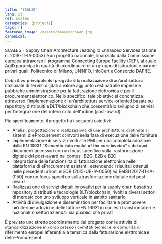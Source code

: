 ```yaml
---
title: "SCALES"
lang: it
ref: scales
categories: [projects]
tags: []
featured_image: /assets/images/cover.jpg
canonical:
---
```


SCALES  - Supply Chain Architecture Leading to Enhanced Services (azione n. 2018-IT-IA-0053) è un progetto nazionale, finanziato dalla Commissione europea attraverso il programma Connecting Europe Facility (CEF), al quale AgID partecipa in qualità di coordinatore di un gruppo di istituzioni e partner privati quali:  Politecnico di Milano, UNINFO, InfoCert e Consorzio DAFNE.

L’obiettivo principale del progetto è la realizzazione di un’architettura nazionale di servizi digitali a valore aggiunto destinati alle imprese e pubbliche amministrazione per la fatturazione elettronica e per il procurement elettronico. Nello specifico, tale obiettivo si concretizza attraverso l’implementazione di un’architettura service-oriented basata su repository distribuiti e DLT/blockchain che consentirà lo sviluppo di servizi per l’integrazione dell’intero ciclo dell’ordine (post-award).

Più specificamente, il progetto ha i seguenti obiettivi:

* Analisi, progettazione e realizzazione di una architettura destinata ai sistemi di eProcurement coinvolti nella fase di esecuzione delle forniture
* Implementazione di servizi rivolti alle PMI per una completa adozione della EN 16931 “Semantic data model of the core invoice” e dei suoi documenti accessori con un focus specifico sulla trasformazione digitale del post-award nei contesti B2G, B2B e B2C
* Integrazione delle funzionalità di fatturazione elettronica nelle piattaforme di eProcurement esistenti, estendendo i risultati ottenuti nelle precedenti azioni eIGOR (2015-UE-IA-0050) ed EeISI (2017-IT-IA-0150) con un focus specifico sulla trasformazione digitale del post-award
* Realizzazione di servizi digitali innovativi per la supply chain basati su repository distribuiti e tecnologie DLT/blockchain, rivolti a diversi settori di mercato con uno sviluppo verticale in ambito sanitario
* Attività di divulgazione e dissemination per facilitare e promuovere un’ulteriore adozione delle fatture EN 16931 in contesti transfrontalieri e nazionali in settori aziendali sia pubblici che privati

È previsto uno stretto coordinamento del progetto con le attività di standardizzazione in corso presso i comitati tecnici e le comunità di riferimento europei afferenti alla tematica della fatturazione elettronica e dell’eProcurement.
